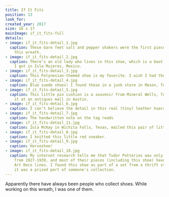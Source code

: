 ```yaml
---
title: If It Fits
position: 13
look_for:
created_year: 2017
size: 16 x 17
mainImage: if_it_fits-full
details:
- image: if_it_fits-detail_1.jpg
  caption: These bare feet salt and pepper shakers were the first piece I found for
    this wreath.
- image: if_it_fits-detail_2.jpg
  caption: There’s an old lady who lives in this shoe, which is a boot shot glass
    I got in Isla Mujeres, Mexico.
- image: if_it_fits-detail_3.jpg
  caption: This Polynesian-themed shoe is my favorite. I wish I had them in real life.
- image: if_it_fits-detail_4.jpg
  caption: Blue suede shoes! I found these in a junk store in Mason, Texas.
- image: if_it_fits-detail_5.jpg
  caption: This little pin cushion is a souvenir from Mineral Wells, Texas. I found
    it at an antiques mall in Austin.
- image: if_it_fits-detail_6.jpg
  caption: I can’t believe the detail in this real (tiny) leather huarache.
- image: if_it_fits-detail_7.jpg
  caption: The handwritten note on the tag reads
- image: if_it_fits-detail_11.jpg
  caption: Zula McKay in Wichita Falls, Texas, mailed this pair of little suede moccasins to Jane Bradford in Rule, Texas.
- image: if_it_fits-detail_8.jpg
  caption: I knitted this little red sneaker.
- image: if_it_fits-detail_9.jpg
  caption: Horseshoe!
- image: if_it_fits-detail_10.jpg
  caption: My internet research tells me that Tudor Potteries was only in business
    from 1927-1939, and most of their pieces (including this shoe) have beautiful
    Art Deco lines. I found this shoe as part of a set from a thrift store--I bet
    it was a prized part of someone's collection.
---
```


Apparently there have always been people who collect shoes. While working on this wreath, I was one of them.
